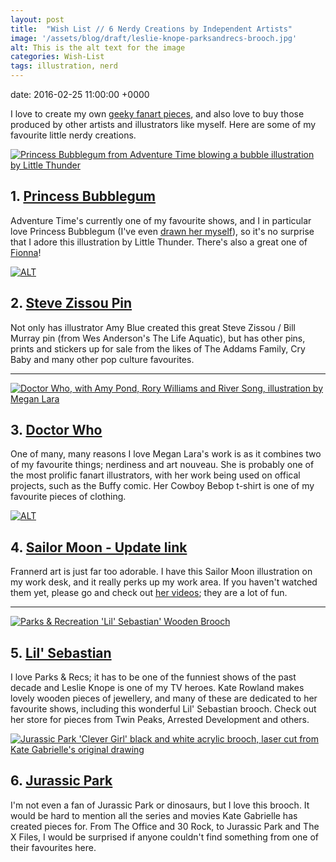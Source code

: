 ```yaml
---
layout: post
title:  "Wish List // 6 Nerdy Creations by Independent Artists"
image: '/assets/blog/draft/leslie-knope-parksandrecs-brooch.jpg'
alt: This is the alt text for the image
categories: Wish-List
tags: illustration, nerd
---
```


date:   2016-02-25 11:00:00 +0000

<p class="intro">I love to create my own <a href="" title="Buy fanart illustrations created by A Rose Cast">geeky fanart pieces</a>, and also love to buy those produced by other artists and illustrators like myself. Here are some of my favourite little nerdy creations.</p>

<div class="row">
	<div class="col-md-6">
		<a href="https://society6.com/product/bubblegum-nfu_print#1=45" title="Buy this Princess Bubblegum from Adventure Time blowing a bubble illustration by Little Thunder on Society6"><img src="/assets/blog/draft/princess-bubblegum-adventure-time-illustration.jpg" alt="Princess Bubblegum from Adventure Time blowing a bubble illustration by Little Thunder"></a>
		<h2>1. <a href="https://society6.com/product/bubblegum-nfu_print#1=45" title="Buy this Princess Bubblegum from Adventure Time blowing a bubble illustration by Little Thunder on Society6">Princess Bubblegum</a></h2>
		<p>Adventure Time's currently one of my favourite shows, and I in particular love Princess Bubblegum (I've even <a href="" title="Buy a Princess Bubblegum from Adventure Time illustration by A Rose Cast">drawn her myself</a>), so it's no surprise that I adore this illustration by Little Thunder. There's also a great one of <a href="https://society6.com/product/fionna-y7x_print#1=45" title="Buy a Fionna from Adventure Time illustration by Little Thunder on Society6">Fionna</a>!</p>
	</div>
	<div class="col-md-6">
		<a href="https://www.etsy.com/listing/244750220/bill-murray-enamel-pin-solo-edition" title=""><img src="/assets/blog/draft/steve-zissou-bill-murray-life-aquatic.jpg" alt="ALT"></a>
		<h2>2. <a href="https://www.etsy.com/listing/244750220/bill-murray-enamel-pin-solo-edition">Steve Zissou Pin</a></h2>
		<p>Not only has illustrator Amy Blue created this great Steve Zissou / Bill Murray pin (from Wes Anderson's The Life Aquatic), but has other pins, prints and stickers up for sale from the likes of The Addams Family, Cry Baby and many other pop culture favourites.</p>
	</div>
</div>

* * *

<div class="row">
	<div class="col-md-6">
		<a href="https://www.etsy.com/listing/172292042/geronimo-signed-art-print-8x10" title="Buy this Doctor Who, with Amy Pond, Rory Williams and River Song, illustration by Megan Lara"><img src="/assets/blog/draft/megan-lara-doctor-who-illustration.jpg" alt="Doctor Who, with Amy Pond, Rory Williams and River Song, illustration by Megan Lara"></a>
		<h2>3. <a href="https://www.etsy.com/listing/172292042/geronimo-signed-art-print-8x10" title="Buy this Doctor Who, with Amy Pond, Rory Williams and River Song, illustration by Megan Lara">Doctor Who</a></h2>
		<p>One of many, many reasons I love Megan Lara's work is as it combines two of my favourite things; nerdiness and art nouveau. She is probably one of the most prolific fanart illustrators, with her work being used on offical projects, such as the Buffy comic. Her Cowboy Bebop t-shirt is one of my favourite pieces of clothing.</p>
	</div>
	<div class="col-md-6">
		<a href="http://www.frannerd.cl" title=""><img src="/assets/blog/draft/frannerd-sailor-moon-illustration.jpg" alt="ALT"></a>
		<h2>4. <a href="http://www.frannerd.cl">Sailor Moon - Update link</a></h2>
		<p>Frannerd art is just far too adorable. I have this Sailor Moon illustration on my work desk, and it really perks up my work area. If you haven't watched them yet, please go and check out <a href="https://www.youtube.com/user/frannerd13">her videos</a>; they are a lot of fun.</p>
	</div>
</div>

* * *

<div class="row">
	<div class="col-md-6">
		<a href="https://www.etsy.com/listing/187411760/parks-recreation-brooch-lil-sebastian"  title="Buy Kate Rowland's Parks &amp; Recreation 'Lil' Sebastian' Wooden Brooch"><img src="/assets/blog/draft/parks-rec-lil-sebastian-wooden-brooch.jpg" alt="Parks &amp; Recreation 'Lil' Sebastian' Wooden Brooch"></a>
		<h2>5. <a href="https://www.etsy.com/listing/187411760/parks-recreation-brooch-lil-sebastian" title="Buy Kate Rowland's Parks &amp; Recreation 'Lil' Sebastian' Wooden Brooch">Lil' Sebastian</a></h2>
		<p>I love Parks &amp; Recs; it has to be one of the funniest shows of the past decade and Leslie Knope is one of my TV heroes. Kate Rowland makes lovely wooden pieces of jewellery, and many of these are dedicated to her favourite shows, including this wonderful Lil' Sebastian brooch. Check out her store for pieces from Twin Peaks, Arrested Development and others.</p>
	</div>
	<div class="col-md-6">
		<a href="http://shopkategabrielle.com/collections/brooches/products/clever-girl-brooch" title="Jurassic Park 'Clever Girl' black and white acrylic brooch, laser cut from Kate Gabrielle's original drawing"><img src="/assets/blog/draft/kate-gabrielle-jurassic-park-clever-girl-brooch.jpg" alt="Jurassic Park 'Clever Girl' black and white acrylic brooch, laser cut from Kate Gabrielle's original drawing"></a>
		<h2>6. <a href="http://shopkategabrielle.com/collections/brooches/products/clever-girl-brooch" title="Jurassic Park 'Clever Girl' black and white acrylic brooch, laser cut from Kate Gabrielle's original drawing">Jurassic Park</a></h2>
		<p>I'm not even a fan of Jurassic Park or dinosaurs, but I love this brooch. It would be hard to mention all the series and movies Kate Gabrielle has created pieces for. From The Office and 30 Rock, to Jurassic Park and The X Files, I would be surprised if anyone couldn't find something from one of their favourites here.</p>
	</div>
</div>
